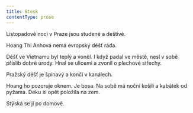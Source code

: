 ```yaml
---
title: Stesk
contentType: prose
---
```


<section>

Listopadové noci v Praze jsou studené a deštivé.

Hoang Thi Anhová nemá evropský déšť ráda.

Déšť ve Vietnamu byl teplý a voněl. I když padal ve městě, nesl v sobě příslib dobré úrody. Hnal se ulicemi a zvonil o plechové střechy.

Pražský déšť je špinavý a končí v kanálech.

Hoang ho pozoruje oknem. Je bosa. Na sobě má noční košili a kabátek od pyžama. Deku si opět položila na zem.

Stýská se jí po domově.

</section>
